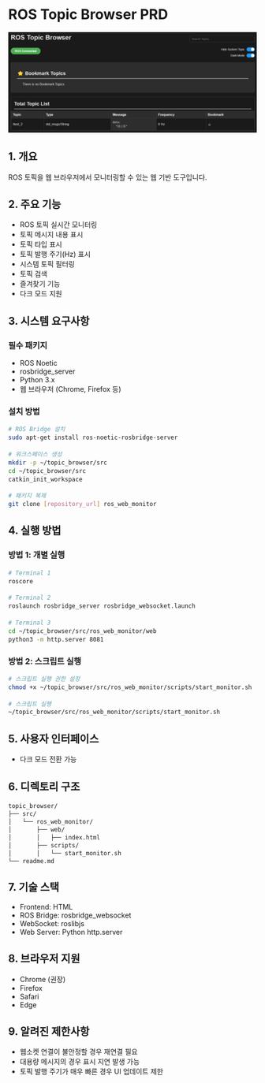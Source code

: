 # ROS Topic Browser PRD
![ROS Topic Browser Screenshot](./src/ros_web_monitor/document/web.png)

## 1. 개요
ROS 토픽을 웹 브라우저에서 모니터링할 수 있는 웹 기반 도구입니다.

## 2. 주요 기능
- ROS 토픽 실시간 모니터링
- 토픽 메시지 내용 표시
- 토픽 타입 표시
- 토픽 발행 주기(Hz) 표시
- 시스템 토픽 필터링
- 토픽 검색
- 즐겨찾기 기능
- 다크 모드 지원

## 3. 시스템 요구사항
### 필수 패키지
- ROS Noetic
- rosbridge_server
- Python 3.x
- 웹 브라우저 (Chrome, Firefox 등)

### 설치 방법
```bash
# ROS Bridge 설치
sudo apt-get install ros-noetic-rosbridge-server

# 워크스페이스 생성
mkdir -p ~/topic_browser/src
cd ~/topic_browser/src
catkin_init_workspace

# 패키지 복제
git clone [repository_url] ros_web_monitor
```

## 4. 실행 방법
### 방법 1: 개별 실행
```bash
# Terminal 1
roscore

# Terminal 2
roslaunch rosbridge_server rosbridge_websocket.launch

# Terminal 3
cd ~/topic_browser/src/ros_web_monitor/web
python3 -m http.server 8081
```

### 방법 2: 스크립트 실행
```bash
# 스크립트 실행 권한 설정
chmod +x ~/topic_browser/src/ros_web_monitor/scripts/start_monitor.sh

# 스크립트 실행
~/topic_browser/src/ros_web_monitor/scripts/start_monitor.sh
```

## 5. 사용자 인터페이스
- 다크 모드 전환 가능

## 6. 디렉토리 구조
```
topic_browser/
├── src/
│   └── ros_web_monitor/
│       ├── web/
│       │   ├── index.html
│       ├── scripts/
│       │   └── start_monitor.sh
└── readme.md
```

## 7. 기술 스택
- Frontend: HTML
- ROS Bridge: rosbridge_websocket
- WebSocket: roslibjs
- Web Server: Python http.server

## 8. 브라우저 지원
- Chrome (권장)
- Firefox
- Safari
- Edge

## 9. 알려진 제한사항
- 웹소켓 연결이 불안정할 경우 재연결 필요
- 대용량 메시지의 경우 표시 지연 발생 가능
- 토픽 발행 주기가 매우 빠른 경우 UI 업데이트 제한